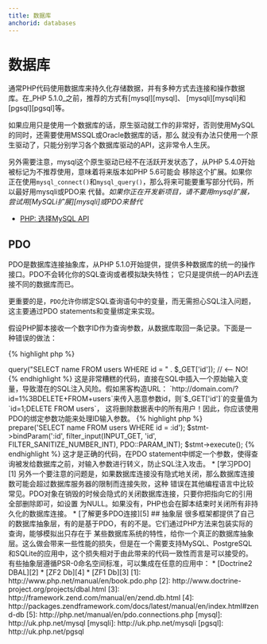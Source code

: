 ```yaml
---
title: 数据库
anchorid: databases
---
```


<h1 id="databases">数据库</h1>

通常PHP代码使用数据库来持久化存储数据，并有多种方式去连接和操作数据库。在_PHP 5.1.0_之前，推荐的方式有[mysql][mysql]、
[mysqli][mysqli]和[pgsql][pgsql]等。

如果应用只是使用一个数据库的话，原生驱动就工作的非常好，否则使用MySQL的同时，还需要使用MSSQL或Oracle数据库的话，那么
就没有办法只使用一个原生驱动了，只能分别学习各个数据库驱动的API，这非常令人生厌。

另外需要注意，mysql这个原生驱动已经不在活跃开发状态了，从PHP 5.4.0开始被标记为不推荐使用，意味着将来版本如PHP 5.6可能会
移除这个扩展。如果你正在使用`mysql_connect()`和`mysql_query()`，那么将来可能要重写部分代码，所以最好用mysqli或PDO来
代替。_如果你正在开发新项目，请不要用mysql扩展，尝试用[MySQLi扩展][mysqli]或PDO来替代_

* [PHP: 选择MySQL API](http://php.net/manual/en/mysqlinfo.api.choosing.php)

## PDO

PDO是数据库连接抽象库，从PHP 5.1.0开始提供，提供多种数据库的统一的操作接口。PDO不会转化你的SQL查询或者模拟缺失特性；
它只是提供统一的API去连接不同的数据库而已。

更重要的是，`PDO`允许你绑定SQL查询语句中的变量，而无需担心SQL注入问题，这主要通过PDO statements和变量绑定来实现。

假设PHP脚本接收一个数字ID作为查询参数，从数据库取回一条记录。下面是一种错误的做法：

{% highlight php %}
<?php
$pdo = new PDO('sqlite:users.db');
$pdo->query("SELECT name FROM users WHERE id = " . $_GET['id']); // <-- NO!
{% endhighlight %}

这是非常糟糕的代码，直接在SQL中插入一个原始输入变量，导致潜在的SQL注入风险。假如黑客构造URL：
`http://domain.com/?id=1%3BDELETE+FROM+users`来传入恶意参数id，则`$_GET['id']`的变量值为`id=1;DELETE FROM users`，
这将删除数据表中的所有用户！因此，你应该使用PDO的绑定参数功能来处理ID输入参数。

{% highlight php %}
<?php
$pdo = new PDO('sqlite:users.db');
$stmt = $pdo->prepare('SELECT name FROM users WHERE id = :id');
$stmt->bindParam(':id', filter_input(INPUT_GET, 'id', FILTER_SANITIZE_NUMBER_INT), PDO::PARAM_INT);
$stmt->execute();
{% endhighlight %}

这才是正确的代码，在PDO statement中绑定一个参数，使得查询被发给数据库之前，对输入参数进行转义，防止SQL注入攻击。

* [学习PDO][1]

另外一个要注意的问题是，如果数据库连接没有隐式地关闭，那么数据库连接数可能会超过数据库服务器的限制而连接失败，这种
错误在其他编程语言中比较常见。PDO对象在销毁的时候会隐式的关闭数据库连接，只要你把指向它的引用全部删除即可，如设置
为NULL。如果没有，PHP也会在脚本结束时关闭所有非持久化的数据库连接。

* [了解更多PDO连接][5]

## 抽象层

很多框架都提供了自己的数据库抽象层，有的是基于PDO，有的不是。它们通过PHP方法来包装实际的查询，能够模拟出只存在于
某些数据库系统的特性，给你一个真正的数据库抽象层。这么做会带来一些性能的损失，但是在一个需要支持MySQL、PostgreSQL
和SQLite的应用中，这个损失相对于由此带来的代码一致性而言是可以接受的。

有些抽象层遵循PSR-0命名空间标准，可以集成在任意的应用中：

* [Doctrine2 DBAL][2]
* [ZF2 Db][4]
* [ZF1 Db][3]

[1]: http://www.php.net/manual/en/book.pdo.php
[2]: http://www.doctrine-project.org/projects/dbal.html
[3]: http://framework.zend.com/manual/en/zend.db.html
[4]: http://packages.zendframework.com/docs/latest/manual/en/index.html#zend-db
[5]: http://php.net/manual/en/pdo.connections.php

[mysql]: http://uk.php.net/mysql
[mysqli]: http://uk.php.net/mysqli
[pgsql]: http://uk.php.net/pgsql
